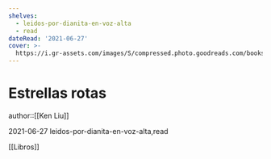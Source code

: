 ```yaml
---
shelves:
  - leidos-por-dianita-en-voz-alta
  - read
dateRead: '2021-06-27'
cover: >-
  https://i.gr-assets.com/images/S/compressed.photo.goodreads.com/books/1608685286l/52714736._SY475_.jpg
---
```

# Estrellas rotas

author::[[Ken Liu]]

2021-06-27
leidos-por-dianita-en-voz-alta,read

[[Libros]]
